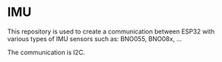 # IMU
This repository is used to create a communication between ESP32 with various types of IMU sensors such as: BNO055, BNO08x, ...

The communication is I2C.
